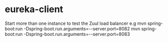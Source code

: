 # eureka-client

Start more than one instance to test the Zuul load balancer
e.g
mvn spring-boot:run -Dspring-boot.run.arguments=--server.port=8082
mvn spring-boot:run -Dspring-boot.run.arguments=--server.port=8083
